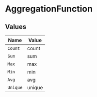 # AggregationFunction


## Values

| Name     | Value    |
| -------- | -------- |
| `Count`  | count    |
| `Sum`    | sum      |
| `Max`    | max      |
| `Min`    | min      |
| `Avg`    | avg      |
| `Unique` | unique   |